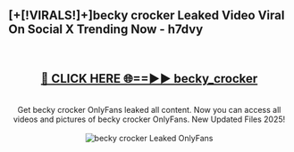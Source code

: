 <h2>[+[!VIRALS!]+]becky crocker Leaked Video Viral On Social X Trending Now - h7dvy</h2>
<br>
<div align="center">
<h2><a href="https://libra.edu.pl?becky_crocker" rel="nofollow">🔴 CLICK HERE 🌐==►► becky_crocker</a></h2>
<br>
Get becky crocker OnlyFans leaked all content. Now you can access all videos and pictures of becky crocker OnlyFans. New Updated Files 2025!
<br>
<br>
<a href="https://libra.edu.pl?becky_crocker" rel="nofollow" data-target="animated-image.originalLink"><img src="https://i.ibb.co.com/WyWwxjT/player-gif2.gif" alt="becky crocker Leaked OnlyFans" style="max-width: 100%; display: inline-block;" data-target="animated-image.originalImage"></a>
</div>
<br>